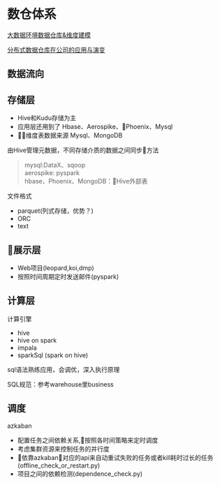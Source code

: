 # 数仓体系

[大数据环境数据仓库&维度建模](http://wiki.weli.cn/archives/2611)

[分布式数据仓库在公司的应用与演变](http://wiki.weli.cn/archives/3713)


## 数据流向



## 存储层
- Hive和Kudu存储为主
- 应用层还用到了 Hbase、Aerospike、Phoenix、Mysql
- 维度表数据来源 Mysql、MongoDB


由Hive管理元数据，不同存储介质的数据之间同步方法
> mysql:DataX、sqoop  
> aerospike: pyspark  
> hbase、Phoenix、MongoDB：Hive外部表  


文件格式

- parquet(列式存储，优势？)
- ORC
- text


## 展示层
- Web项目(leopard,koi,dmp)  
- 按照时间周期定时发送邮件(pyspark)  


## 计算层
计算引擎

- hive 
- hive on spark 
- impala 
- sparkSql (spark on hive)


sql语法熟练应用，会调优，深入执行原理  

SQL规范：参考warehouse里business



## 调度
azkaban 

- 配置任务之间依赖关系,按照各时间策略来定时调度
- 考虑集群资源来控制任务的并行度
- 依靠azkaban对应的api来自动重试失败的任务或者kill耗时过长的任务(offline_check_or_restart.py)
- 项目之间的依赖检测(dependence_check.py)



















